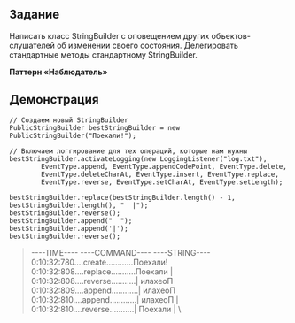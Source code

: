 ## Задание

Написать класс StringBuilder с оповещением других объектов-слушателей об изменении
своего состояния. Делегировать стандартные методы стандартному StringBuilder.

**Паттерн «Наблюдатель»**

## Демонстрация

```
// Создаем новый StringBuilder
PublicStringBuilder bestStringBuilder = new PublicStringBuilder("Поехали!");

// Включаем логгирование для тех операций, которые нам нужны
bestStringBuilder.activateLogging(new LoggingListener("log.txt"),
        EventType.append, EventType.appendCodePoint, EventType.delete,
        EventType.deleteCharAt, EventType.insert, EventType.replace,
        EventType.reverse, EventType.setCharAt, EventType.setLength);

bestStringBuilder.replace(bestStringBuilder.length() - 1, bestStringBuilder.length(), "  |");
bestStringBuilder.reverse();
bestStringBuilder.append("  ");
bestStringBuilder.append('|');
bestStringBuilder.reverse();
```

> ----TIME----   ----COMMAND----   ----STRING---- \
> 0:10:32:780....create............Поехали!      \
> 0:10:32:808....replace...........Поехали  |    \
> 0:10:32:808....reverse...........|  илахеоП    \
> 0:10:32:809....append............|  илахеоП    \
> 0:10:32:810....append............|  илахеоП  | \
> 0:10:32:810....reverse...........|  Поехали  | \


